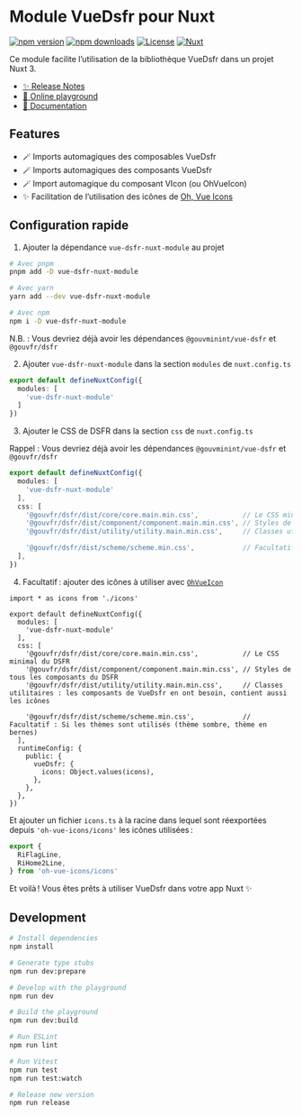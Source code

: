 # Module VueDsfr pour Nuxt

[![npm version][npm-version-src]][npm-version-href]
[![npm downloads][npm-downloads-src]][npm-downloads-href]
[![License][license-src]][license-href]
[![Nuxt][nuxt-src]][nuxt-href]

Ce module facilite l’utilisation de la bibliothèque VueDsfr dans un projet Nuxt 3.

- [✨ Release Notes](/CHANGELOG.md)
- [🏀 Online playground](https://stackblitz.com/github/laruiss/vue-dsfr-nuxt-module?file=playground%2Fapp.vue)
- [📖 Documentation](https://docs.vue-ds.fr/nuxt)

## Features

<!-- Highlight some of the features your module provide here -->
- 🪄 Imports automagiques des composables VueDsfr
- 🪄 Imports automagiques des composants VueDsfr
- 🪄 Import automagique du composant VIcon (ou OhVueIcon)
- ✨ Facilitation de l’utilisation des icônes de [Oh, Vue Icons](https://oh-vue-icons.netlify.app/)

## Configuration rapide

1. Ajouter la dépendance `vue-dsfr-nuxt-module` au projet

```bash
# Avec pnpm
pnpm add -D vue-dsfr-nuxt-module

# Avec yarn
yarn add --dev vue-dsfr-nuxt-module

# Avec npm
npm i -D vue-dsfr-nuxt-module
```

N.B. : Vous devriez déjà avoir les dépendances `@gouvminint/vue-dsfr` et `@gouvfr/dsfr`

2. Ajouter `vue-dsfr-nuxt-module` dans la section `modules` de `nuxt.config.ts`

```ts
export default defineNuxtConfig({
  modules: [
    'vue-dsfr-nuxt-module'
  ]
})
```

3. Ajouter le CSS de DSFR dans la section `css` de `nuxt.config.ts`

Rappel : Vous devriez déjà avoir les dépendances `@gouvminint/vue-dsfr` et `@gouvfr/dsfr`

```ts
export default defineNuxtConfig({
  modules: [
    'vue-dsfr-nuxt-module'
  ],
  css: [
    '@gouvfr/dsfr/dist/core/core.main.min.css',           // Le CSS minimal du DSFR
    '@gouvfr/dsfr/dist/component/component.main.min.css', // Styles de tous les composants du DSFR
    '@gouvfr/dsfr/dist/utility/utility.main.min.css',     // Classes utilitaires : les composants de VueDsfr en ont besoin, contient aussi les icônes

    '@gouvfr/dsfr/dist/scheme/scheme.min.css',            // Facultatif : Si les thèmes sont utilisés (thème sombre, thème en bernes)
  ],
})
```

4. Facultatif : ajouter des icônes à utiliser avec [`OhVueIcon`](https://oh-vue-icons.js.org/)

```ts{1}
import * as icons from './icons'

export default defineNuxtConfig({
  modules: [
    'vue-dsfr-nuxt-module'
  ],
  css: [
    '@gouvfr/dsfr/dist/core/core.main.min.css',           // Le CSS minimal du DSFR
    '@gouvfr/dsfr/dist/component/component.main.min.css', // Styles de tous les composants du DSFR
    '@gouvfr/dsfr/dist/utility/utility.main.min.css',     // Classes utilitaires : les composants de VueDsfr en ont besoin, contient aussi les icônes

    '@gouvfr/dsfr/dist/scheme/scheme.min.css',            // Facultatif : Si les thèmes sont utilisés (thème sombre, thème en bernes)
  ],
  runtimeConfig: {
    public: {
      vueDsfr: {
        icons: Object.values(icons),
      },
    },
  },
})
```

Et ajouter un fichier `icons.ts` à la racine dans lequel sont réexportées depuis `'oh-vue-icons/icons'` les icônes utilisées :

```ts
export {
  RiFlagLine,
  RiHome2Line,
} from 'oh-vue-icons/icons'
```

Et voilà ! Vous êtes prêts à utiliser VueDsfr dans votre app Nuxt ✨

## Development

```bash
# Install dependencies
npm install

# Generate type stubs
npm run dev:prepare

# Develop with the playground
npm run dev

# Build the playground
npm run dev:build

# Run ESLint
npm run lint

# Run Vitest
npm run test
npm run test:watch

# Release new version
npm run release
```

<!-- Badges -->
[npm-version-src]: https://img.shields.io/npm/v/vue-dsfr-nuxt-module/latest.svg?style=flat&colorA=18181B&colorB=28CF8D
[npm-version-href]: https://npmjs.com/package/vue-dsfr-nuxt-module

[npm-downloads-src]: https://img.shields.io/npm/dm/vue-dsfr-nuxt-module.svg?style=flat&colorA=18181B&colorB=28CF8D
[npm-downloads-href]: https://npmjs.com/package/vue-dsfr-nuxt-module

[license-src]: https://img.shields.io/npm/l/vue-dsfr-nuxt-module.svg?style=flat&colorA=18181B&colorB=28CF8D
[license-href]: https://npmjs.com/package/vue-dsfr-nuxt-module

[nuxt-src]: https://img.shields.io/badge/Nuxt-18181B?logo=nuxt.js
[nuxt-href]: https://nuxt.com
